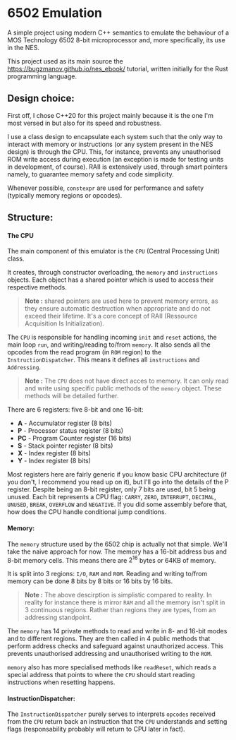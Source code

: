 # 6502 Emulation

A simple project using modern C++ semantics to emulate the behaviour of a MOS Technology 6502 8-bit microprocessor and, more specifically, its use in the NES.

This project used as its main source the https://bugzmanov.github.io/nes_ebook/ tutorial, written initially for the Rust programming language.

## Design choice:

First off, I chose C++20 for this project mainly because it is the one I'm most versed in but also for its speed and robustness.

I use a class design to encapsulate each system such that the only way to interact with memory or instructions (or any system present in the NES design) is through the CPU.
This, for instance, prevents any unauthorised ROM write access during execution (an exception is made for testing units in development, of course).
RAII is extensively used, through smart pointers namely, to guarantee memory safety and code simplicity.

Whenever possible, ``constexpr`` are used for performance and safety (typically memory regions or opcodes).

## Structure:

#### The CPU

The main component of this emulator is the ``CPU`` (Central Processing Unit) class.

It creates, through constructor overloading, the ``memory`` and ``instructions`` objects. Each object has a shared pointer which is used to access their respective methods.

> **Note :** shared pointers are used here to prevent memory errors, as they ensure automatic destruction when appropriate and do not exceed their lifetime. It's a core concept of RAII (Ressource Acquisition Is Initialization).

The ``CPU`` is responsible for handling incoming ``init`` and ``reset`` actions, the main loop ``run``, and writing/reading to/from `memory`.
It also sends all the opcodes from the read program (in `ROM` region) to the ``InstructionDispatcher``.
This means it defines all ``instructions`` and ``Addressing``.

> **Note :** The ``CPU`` does not have direct acces to memory. It can only read and write using specific public methods of the ``memory`` object. These methods will be detailed further.

There are 6 registers: five 8-bit and one 16-bit:
- **A** - Accumulator register (8 bits)
- **P** - Processor status register (8 bits)
- **PC** - Program Counter register (16 bits)
- **S** - Stack pointer register (8 bits)
- **X** - Index register (8 bits)
- **Y** - Index register (8 bits)

Most registers here are fairly generic if you know basic CPU architecture (if you don't, I recommend you read up on it), but I'll go into the details of the P register.
Despite being an 8-bit register, only 7 bits are used, bit 5 being unused. Each bit represents a CPU flag: `CARRY`, `ZERO`, `INTERRUPT`, `DECIMAL`, `UNUSED`, `BREAK`, `OVERFLOW` and `NEGATIVE`.
If you did some assembly before that, how does the CPU handle conditional jump conditions.

#### Memory:

The ``memory`` structure used by the 6502 chip is actually not that simple. We'll take the naive approach for now.
The memory has a 16-bit address bus and 8-bit memory cells. This means there are $2^{16}$ bytes or 64KB of memory.

It is split into 3 regions: ``I/O``, ``RAM`` and ``ROM``. Reading and writing to/from memory can be done 8 bits by 8 bits or 16 bits by 16 bits.

> **Note :** The above descirption is simplistic compared to reality. In reality for instance there is mirror ``RAM`` and all the memory isn't split in 3 continuous regions. Rather than regions they are types, from an addressing standpoint.

The ``memory`` has 14 private methods to read and write in 8- and 16-bit modes and to different regions.
They are then called in 4 public methods that perform address checks and safeguard against unauthorized access.
This prevents unauthorised addressing and unauthorised writing to the ``ROM``.

``memory`` also has more specialised methods like ``readReset``, which reads a special address that points to where the ``CPU`` should start reading instructions when resetting happens.

#### InstructionDispatcher:

The ``InstructionDispatcher`` purely serves to interprets ``opcodes`` received from the ``CPU`` return back an instruction that the ``CPU`` understands and setting flags (responsability probably will return to CPU later in fact).